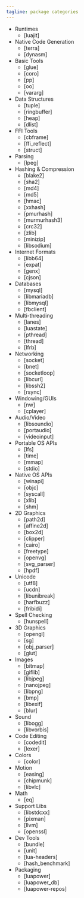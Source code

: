 ```yaml
---
tagline: package categories
---
```


* Runtimes
	* [luajit]
* Native Code Generation
	* [terra]
	* [dynasm]
* Basic Tools
	* [glue]
	* [coro]
	* [pp]
	* [oo]
	* [vararg]
* Data Structures
	* [tuple]
	* [ringbuffer]
	* [heap]
	* [dlist]
* FFI Tools
	* [cbframe]
	* [ffi_reflect]
	* [struct]
* Parsing
	* [lpeg]
* Hashing & Compression
	* [blake2]
	* [sha2]
	* [md4]
	* [md5]
	* [hmac]
	* [xxhash]
	* [pmurhash]
	* [murmurhash3]
	* [crc32]
	* [zlib]
	* [minizip]
	* [libsodium]
* Internet Formats
	* [libb64]
	* [expat]
	* [genx]
	* [cjson]
* Databases
	* [mysql]
	* [libmariadb]
	* [libmysql]
	* [fbclient]
* Multi-threading
	* [lanes]
	* [luastate]
	* [pthread]
	* [thread]
	* [lfrb]
* Networking
	* [socket]
	* [bnet]
	* [socketloop]
	* [libcurl]
	* [libssh2]
	* [rsync]
* Windowing/GUIs
	* [nw]
	* [cplayer]
* Audio/Video
	* [libsoundio]
	* [portaudio]
	* [videoinput]
* Portable OS APIs
	* [lfs]
	* [time]
	* [mmap]
	* [stdio]
* Native OS APIs
	* [winapi]
	* [objc]
	* [syscall]
	* [xlib]
	* [shm]
* 2D Graphics
	* [path2d]
	* [affine2d]
	* [box2d]
	* [clipper]
	* [cairo]
	* [freetype]
	* [openvg]
	* [svg_parser]
	* [hpdf]
* Unicode
	* [utf8]
	* [ucdn]
	* [libunibreak]
	* [harfbuzz]
	* [fribidi]
* Spell Checking
	* [hunspell]
* 3D Graphics
	* [opengl]
	* [sg]
	* [obj_parser]
	* [glut]
* Images
	* [bitmap]
	* [giflib]
	* [libjpeg]
	* [nanojpeg]
	* [libpng]
	* [bmp]
	* [libexif]
	* [blur]
* Sound
   * [libogg]
	* [libvorbis]
* Code Editing
	* [codedit]
	* [lexer]
* Colors
	* [color]
* Motion
	* [easing]
	* [chipmunk]
	* [libvlc]
* Math
	* [eq]
* Support Libs
	* [libstdcxx]
	* [pixman]
	* [llvm]
	* [openssl]
* Dev Tools
	* [bundle]
	* [unit]
	* [lua-headers]
	* [hash_benchmark]
* Packaging
	* [luapower]
	* [luapower_db]
	* [luapower-repos]
